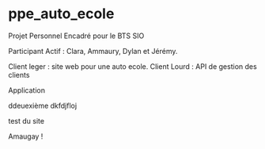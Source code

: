 ppe_auto_ecole
==============

Projet Personnel Encadré pour le BTS SIO

Participant Actif : Clara, Ammaury, Dylan et Jérémy.

Client leger : site web pour une auto ecole.
Client Lourd : API de gestion des clients

Application






ddeuexième dkfdjfloj



test du site

Amaugay !
